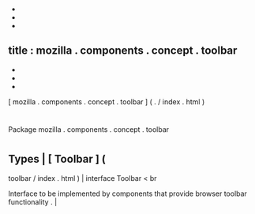 -
-
-
title
:
mozilla
.
components
.
concept
.
toolbar
-
-
-
-
[
mozilla
.
components
.
concept
.
toolbar
]
(
.
/
index
.
html
)
#
#
Package
mozilla
.
components
.
concept
.
toolbar
#
#
#
Types
|
[
Toolbar
]
(
-
toolbar
/
index
.
html
)
|
interface
Toolbar
<
br
>
Interface
to
be
implemented
by
components
that
provide
browser
toolbar
functionality
.
|
